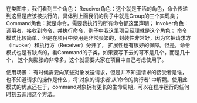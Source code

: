 在类图中，我们看到三个角色：
Receiver角色：这个就是干活的角色，命令传递到这里是应该被执行的，具体到上面我们的例子中就是Group的三个实现类；
Command角色：就是命令，需要我执行的所有命令都这里声明；
Invoker角色：调用者，接收到命令，并执行命令，例子中我这里项目经理就是这个角色；
命令模式比较简单，但是在项目中使用是非常频繁的，封装性非常好，因为它把请求方（Invoker）和执行方（Receiver）分开了，
扩展性也有很好的保障。但是，命令模式也是有缺点的，看Command的子类，如果要写下去的可不是几个，而是几十个，
这个类膨胀的非常多，这个就需要大家在项目中自己考虑使用了。

使用场景：
有时候需要向某些对象发送请求，但是并不知道请求的接受者是谁，也不知道请求的操作是什么，将‘对象的请求者‘从’命令的执行者’
中解耦。使用此模式的优点还在于，command对象拥有更长的生命周期，可以在程序运行的任何时刻去调用这个方法。